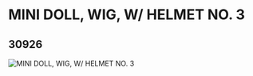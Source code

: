 # MINI DOLL, WIG, W/ HELMET NO. 3
## 30926
![MINI DOLL, WIG, W/ HELMET NO. 3](https://lc-www-live-s.legocdn.com/media/bricks/5/2/6188269.jpg)